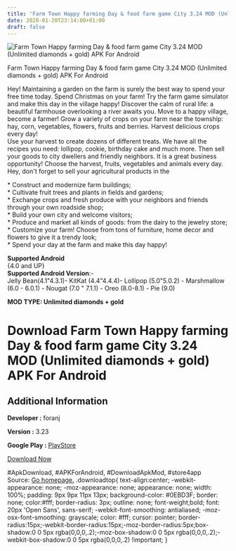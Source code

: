 ```yaml
---
title: 'Farm Town Happy farming Day & food farm game City 3.24 MOD (Unlimited diamonds + gold) APK For Android'
date: 2020-01-20T23:14:00+01:00
draft: false
---
```


![Farm Town Happy farming Day & food farm game City 3.24 MOD (Unlimited diamonds + gold) APK For Android](https://i1.wp.com/apkhome.net/wp-content/uploads/2020/01/Farm-Town-Happy-farming-Day-food-farm-game-City-3.24-MOD-Unlimited-diamonds-gold.png "Farm Town Happy farming Day & food farm game City 3.24 MOD (Unlimited diamonds + gold) APK For Android")

  

Farm Town Happy farming Day & food farm game City 3.24 MOD (Unlimited diamonds + gold) APK For Android

Hey! Maintaining a garden on the farm is surely the best way to spend your free time today. Spend Christmas on your farm! Try the farm game simulator and make this day in the village happy! Discover the calm of rural life: a beautiful farmhouse overlooking a river awaits you. Move to a happy village, become a farmer! Grow a variety of crops on your farm near the township: hay, corn, vegetables, flowers, fruits and berries. Harvest delicious crops every day!  
Use your harvest to create dozens of different treats. We have all the recipes you need: lollipop, cookie, birthday cake and much more. Then sell your goods to city dwellers and friendly neighbors. It is a great business opportunity! Choose the harvest, fruits, vegetables and animals every day. Hey, don't forget to sell your agricultural products in the

\* Construct and modernize farm buildings;  
\* Cultivate fruit trees and plants in fields and gardens;  
\* Exchange crops and fresh produce with your neighbors and friends through your own roadside shop;  
\* Build your own city and welcome visitors;  
\* Produce and market all kinds of goods: from the dairy to the jewelry store;  
\* Customize your farm! Choose from tons of furniture, home decor and flowers to give it a trendy look;  
\* Spend your day at the farm and make this day happy!

**Supported Android**  
{4.0 and UP}  
**Supported Android Version**:-  
Jelly Bean(4.1"4.3.1)- KitKat (4.4"4.4.4)- Lollipop (5.0"5.0.2) - Marshmallow (6.0 - 6.0.1) - Nougat (7.0 " 7.1.1) - Oreo (8.0-8.1) - Pie (9.0)

**MOD TYPE: Unlimited diamonds + gold**

Download Farm Town Happy farming Day & food farm game City 3.24 MOD (Unlimited diamonds + gold) APK For Android
===============================================================================================================

Additional Information
----------------------

**Developer :** foranj

**Version :** 3.23

**Google Play :** [PlayStore](https://play.google.com/store/apps/details?id=com.foranj.farmtown)

  

[Download Now](https://store4app.co/post/farm-town-happy-farming-day-amp-food-farm-game-city-3-24-mod-unlimited-diamonds-gold-apk-for-android_1579548313)

  
#ApkDownload, #APKForAndroid, #DownloadApkMod, #store4app  
Source: [Go homepage.](https://store4app.co/post/farm-town-happy-farming-day-amp-food-farm-game-city-3-24-mod-unlimited-diamonds-gold-apk-for-android_1579548313) .downloadtop{ text-align:center; -webkit-appearance: none; -moz-appearance: none; appearance: none; width: 100%; padding: 9px 9px 11px 13px; background-color: #0EBD3F; border: none; color:#fff; border-radius: 3px; outline: none; font-weight;bold; font: 20px 'Open Sans', sans-serif; -webkit-font-smoothing: antialiased; -moz-osx-font-smoothing: grayscale; color: #fff; cursor: pointer; border-radius:15px;-webkit-border-radius:15px;-moz-border-radius:5px;box-shadow:0 0 5px rgba(0,0,0,.2);-moz-box-shadow:0 0 5px rgba(0,0,0,.2);-webkit-box-shadow:0 0 5px rgba(0,0,0,.2) !important; }